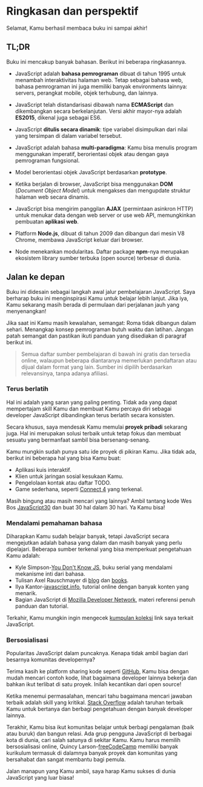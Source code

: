 # Ringkasan dan perspektif

Selamat, Kamu berhasil membaca buku ini sampai akhir!

## TL;DR

Buku ini mencakup banyak bahasan. Berikut ini beberapa ringkasannya.

* JavaScript adalah **bahasa pemrograman** dibuat di tahun 1995 untuk menambah interaktivitas halaman web. Tetap sebagai bahasa web, bahasa pemrograman ini juga memiliki banyak environments lainnya: servers, perangkat mobile, objek terhubung, dan lainnya.

* JavaScript telah distandarisasi dibawah nama **ECMAScript** dan dikembangkan secara berkelanjutan. Versi akhir mayor-nya adalah **ES2015**, dikenal juga sebagai ES6.

* JavaScript **ditulis secara dinamik**: tipe variabel disimpulkan dari nilai yang tersimpan di dalam variabel tersebut.

* JavaScript adalah bahasa **multi-paradigma**: Kamu bisa menulis program menggunakan imperatif, berorientasi objek atau dengan gaya pemrograman fungsional.

* Model berorientasi objek JavaScript berdasarkan **prototype**.

* Ketika berjalan di browser, JavaScript bisa menggunakan **DOM** (*Document Object Model*) untuk mengakses dan mengupdate struktur halaman web secara dinamis.

* JavaScript bisa mengirim panggilan **AJAX** (permintaan asinkron HTTP) untuk menukar data dengan web server or use web API, memungkinkan pembuatan **aplikasi web**.

* Platform **Node.js**, dibuat di tahun 2009 dan dibangun dari mesin V8 Chrome, membawa JavaScript keluar dari browser.

* Node menekankan modularitas. Daftar package **npm**-nya merupakan ekosistem library sumber terbuka (open source) terbesar di dunia.

## Jalan ke depan 

Buku ini didesain sebagai langkah awal jalur pembelajaran JavaScript. Saya berharap buku ini menginspirasi Kamu untuk belajar lebih lanjut. Jika iya, Kamu sekarang masih berada di permulaan dari perjalanan jauh yang menyenangkan!

Jika saat ini Kamu masih kewalahan, semangat: Roma tidak dibangun dalam sehari. Menangkap konsep pemrograman butuh waktu dan latihan. Jangan patah semangat dan pastikan ikuti panduan yang disediakan di paragraf berikut ini.

> Semua daftar sumber pembelajaran di bawah ini gratis dan tersedia online, walaupun beberapa diantaranya memerlukan pendaftaran atau dijual dalam format yang lain. Sumber ini dipilih berdasarkan relevansinya, tanpa adanya afiliasi.

### Terus berlatih

Hal ini adalah yang saran yang paling penting. Tidak ada yang dapat mempertajam skill Kamu dan membuat Kamu percaya diri sebagai developer JavaScript dibandingkan terus berlatih secara konsisten.

Secara khusus, saya mendesak Kamu memulai **proyek pribadi** sekarang juga. Hal ini merupakan solusi terbaik untuk tetap fokus dan membuat sesuatu yang bermanfaat sambil bisa bersenang-senang.

Kamu mungkin sudah punya satu ide proyek di pikiran Kamu. Jika tidak ada, berikut ini beberapa hal yang bisa Kamu buat:

* Aplikasi kuis interaktif.
* Klien untuk jaringan sosial kesukaan Kamu.
* Pengelolaan kontak atau daftar TODO.
* Game sederhana, seperti [Connect 4](https://en.wikipedia.org/wiki/Connect_Four) yang terkenal.

Masih bingung atau masih mencari yang lainnya? Ambil tantang kode Wes Bos [JavaScript30](https://javascript30.com/) dan buat 30 hal dalam 30 hari. Ya Kamu bisa!

### Mendalami pemahaman bahasa

Diharapkan Kamu sudah belajar banyak, tetapi JavaScript secara mengejutkan adalah bahasa yang dalam dan masih banyak yang perlu dipelajari. Beberapa sumber terkenal yang bisa memperkuat pengetahuan Kamu adalah:

* Kyle Simpson-[You Don't Know JS](https://github.com/getify/You-Dont-Know-JS), buku serial yang mendalami mekanisme inti dari bahasa.
* Tulisan Axel Rauschmayer di [blog](http://2ality.com/) dan [books](http://exploringjs.com).
* Ilya Kantor-[javascript.info](http://javascript.info), tutorial online dengan banyak konten yang menarik.
* Bagian JavaScript di [Mozilla Developer Network](https://developer.mozilla.org/fr/docs/Web/JavaScript), materi referensi penuh panduan dan tutorial.

Terkahir, Kamu mungkin ingin mengecek [kumpulan koleksi](http://www.pearltrees.com/t/javascript/id13385349#l634) link saya terkait JavaScript.

### Bersosialisasi

Popularitas JavaScript dalam puncaknya. Kenapa tidak ambil bagian dari besarnya komunitas developernya?

Terima kasih ke platform sharing kode seperti [GitHub](https://github.com), Kamu bisa dengan mudah mencari contoh kode, lihat bagaimana developer lainnya bekerja dan bahkan ikut terlibat di satu proyek. Inilah kecantikan dari open source!

Ketika menemui permasalahan, mencari tahu bagaimana mencari jawaban terbaik adalah skill yang kritikal. [Stack Overflow](https://stackoverflow.com/) adalah taruhan terbaik Kamu untuk bertanya dan berbagi pengetahuan dengan banyak developer lainnya.

Terakhir, Kamu bisa ikut komunitas belajar untuk berbagi pengalaman (baik atau buruk) dan bangun relasi. Ada grup pengguna JavaScript di berbagai kota di dunia, cari salah satunya di sekitar Kamu. Kamu harus memilih bersosialisasi online, Quincy Larson-[freeCodeCamp](https://www.freecodecamp.org) memiliki banyak kurikulum termasuk di dalamnya banyak proyek dan komunitas yang bersahabat dan sangat membantu bagi pemula.

Jalan manapun yang Kamu ambil, saya harap Kamu sukses di dunia JavaScript yang luar biasa!
